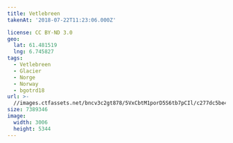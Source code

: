 ```yaml
---
title: Vetlebreen
takenAt: '2018-07-22T11:23:06.000Z'

license: CC BY-ND 3.0
geo:
  lat: 61.481519
  lng: 6.745827
tags:
  - Vetlebreen
  - Glacier
  - Norge
  - Norway
  - bgotrd18
url: >-
  //images.ctfassets.net/bncv3c2gt878/5VxCbtM1porD5S6tb7pCIl/c277dc5be4d68545a6d46f4bad042acf/vetlebreen_42955731885_o
size: 7389346
image:
  width: 3006
  height: 5344
---
```


